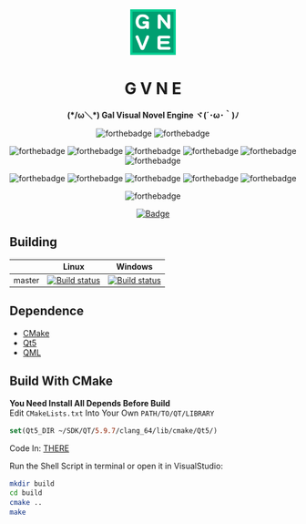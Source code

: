 <div align="center"><img width="80" src="Resources/icon_128.png" alt="GVNE logo"></div>
<div align="center">
    <b><h1>G V N E</h1></b>
</div>
<p align="center"><b>(*/ω＼*) Gal Visual Novel Engine ヾ(´･ω･｀)ﾉ</b></p>
<div align="center">

  ![forthebadge](https://forthebadge.com/images/badges/built-by-developers.svg)
  ![forthebadge](https://forthebadge.com/images/badges/built-with-love.svg)
  
  ![forthebadge](https://forthebadge.com/images/badges/powered-by-electricity.svg)
  ![forthebadge](https://forthebadge.com/images/badges/powered-by-jeffs-keyboard.svg)
  ![forthebadge](https://forthebadge.com/images/badges/powered-by-netflix.svg)
  ![forthebadge](https://forthebadge.com/images/badges/powered-by-oxygen.svg)
  ![forthebadge](https://forthebadge.com/images/badges/powered-by-water.svg)
  ![forthebadge](https://forthebadge.com/images/badges/powered-by-electricity.svg)
  
  ![forthebadge](https://forthebadge.com/images/badges/contains-cat-gifs.svg)
  ![forthebadge](https://forthebadge.com/images/badges/ages-18.svg)
  ![forthebadge](https://forthebadge.com/images/badges/for-you.svg)
  ![forthebadge](https://forthebadge.com/images/badges/makes-people-smile.svg)
  ![forthebadge](https://forthebadge.com/images/badges/uses-git.svg)

  ![forthebadge](https://forthebadge.com/images/badges/made-with-c-plus-plus.svg)

  [![Badge](https://img.shields.io/badge/link-996.icu-%23FF4D5B.svg?style=for-the-badge)](https://996.icu/#/en_US)
</div>

## Building

||Linux|Windows|
|---|---|---|
|master|[![Build status](https://ci.appveyor.com/api/projects/status/t7itb8xmr3a5w5c7?svg=true)](https://ci.appveyor.com/project/GloomyGhost-MosquitoCoil/gvne)|[![Build status](https://ci.appveyor.com/api/projects/status/t7itb8xmr3a5w5c7?svg=true)](https://ci.appveyor.com/project/GloomyGhost-MosquitoCoil/gvne)|

## Dependence
- [CMake](https://cmake.org/)
- [Qt5](https://www.qt.io/)
- [QML](https://doc.qt.io/qt-5/location-maps-qml.html)

## Build With CMake
**You Need Install All Depends Before Build**  
Edit `CMakeLists.txt` Into Your Own `PATH/TO/QT/LIBRARY`  
```CMake
set(Qt5_DIR ~/SDK/QT/5.9.7/clang_64/lib/cmake/Qt5/)
```
Code In:  [THERE](https://github.com/GloomyGhost-MosquitoSeal/GVNE/blob/0e12899cab63ad7df8d371ec6e2ce14114ca53aa/CMakeLists.txt#L6)

Run the Shell Script in terminal or open it in VisualStudio:  
```bash
mkdir build
cd build
cmake ..
make
```

